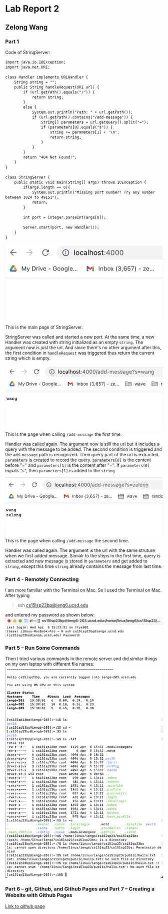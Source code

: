 # Lab Report 2
## Zelong Wang

### Part 1
Code of StringServer:
```
import java.io.IOException;
import java.net.URI;

class Handler implements URLHandler {
    String string = "";
    public String handleRequest(URI url) {
        if (url.getPath().equals("/")) {
            return string;
        } 
        else {
            System.out.println("Path: " + url.getPath());
            if (url.getPath().contains("/add-message")) {
                String[] parameters = url.getQuery().split("=");
                if (parameters[0].equals("s")) {
                    string += parameters[1] + '\n';
                    return string;
                }
            }
        }
        return "404 Not Found!";
    }
}

class StringServer {
    public static void main(String[] args) throws IOException {
        if(args.length == 0){
            System.out.println("Missing port number! Try any number between 1024 to 49151");
            return;
        }

        int port = Integer.parseInt(args[0]);

        Server.start(port, new Handler());
    }
}
```

![main page](stringserver1.png)
This is the main page of StringServer.

StringServer was called and started a new port. At the same time, a new Handler was created with string initialized as an empty ```string```. The argument now is just the url. And since there's no other argument after this, the first condition in ```handleRequest``` was triggered thus return the current string which is empty.

![first add-message page](stringserver2.png)
This is the page when calling ```/add-message``` the first time.

 Handler was called again. The argument now is still the url but it includes a query with the message to be added. The second condition is triggered and the ```add-message``` path is recognized. Then query part of the url is extracted. ```parameters``` is created to record the query. ```parameters[0]``` is the content before "=" and ```parameters[1]``` is the content after "=". If ```parameters[0]``` equals "s", then ```parameters[1]``` is added to the ```string```

![second add-message page](stringserver3.png)
This is the page when calling ```/add-message``` the second time.

Handler was called again. The argument is the url with the same struture when we first added message. Simialr to the steps in the first time, query is extracted and new message is stored in ```parameters``` and get added to ```string```, except this time ```string``` already contains the message from last time.



### Part 4 - Remotely Connecting
I am more familiar with the Terminal on Mac. So I used the Terminal on Mac. \
After typing 
> ssh cs15lsp23bp@ieng6.ucsd.edu

and entered my password as shown below:
![login remote server](password.png)

### Part 5 – Run Some Commands
Then I tried various commands in the remote server and did similar things on my own laptop with different file names:
![navigation](navigation.png)

### Part 6 – git, Github, and Github Pages and Part 7 – Creating a Website with Github Pages
[Link to github page](https://zew013.github.io/cse15l-lab-reports/)
